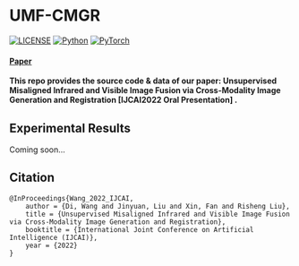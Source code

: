 # UMF-CMGR
 

[![LICENSE](https://img.shields.io/badge/license-MIT-green)](https://github.com/csbhr/CDVD-TSP/blob/master/LICENSE)
[![Python](https://img.shields.io/badge/python-3.6-blue.svg)](https://www.python.org/)
[![PyTorch](https://img.shields.io/badge/pytorch-1.6.0-%237732a8)](https://pytorch.org/)

#### [Paper]()

**This repo provides the source code & data of our paper: Unsupervised Misaligned Infrared and Visible Image Fusion via Cross-Modality Image Generation and Registration [IJCAI2022 Oral Presentation] .**

## Experimental Results
Coming soon...


## Citation
```
@InProceedings{Wang_2022_IJCAI,
	author = {Di, Wang and Jinyuan, Liu and Xin, Fan and Risheng Liu},
	title = {Unsupervised Misaligned Infrared and Visible Image Fusion via Cross-Modality Image Generation and Registration},
	booktitle = {International Joint Conference on Artificial Intelligence (IJCAI)},
	year = {2022}
}
```